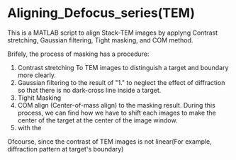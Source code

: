 # Aligning_Defocus_series(TEM)

This is a MATLAB script to align Stack-TEM images by applyng Contrast stretching, Gaussian filtering, Tight masking, and COM method.

Brifely, the process of masking has a procedure:
  1. Contrast stretching To TEM images to distinguish a target and boundary more clearly.
  2. Gaussian filtering to the result of "1." to neglect the effect of diffraction so that there is no dark-cross line inside a target.
  3. Tighit Masking
  4. COM align (Center-of-mass align) to the masking result. During this process, we can find how we have to shift each images to make the center of the target at the center of the image window.
  5. with the 

Ofcourse, since the contrast of TEM images is not linear(For example, diffraction pattern at target's boundary)
